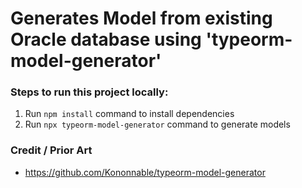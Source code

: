 # Generates Model from existing Oracle database using 'typeorm-model-generator'

### Steps to run this project locally:
1. Run `npm install` command to install dependencies
2. Run `npx typeorm-model-generator` command to generate models

### Credit / Prior Art
- https://github.com/Kononnable/typeorm-model-generator
